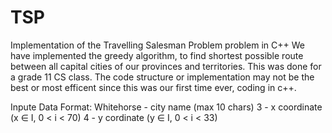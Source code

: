 # TSP
Implementation of the Travelling Salesman Problem problem in C++
We have implemented the greedy algorithm, to find shortest possible route between all capital cities of our provinces and territories.
This was done for a grade 11 CS class. The code structure or implementation may not be the best or most efficent since this was our 
first time ever, coding in c++. 


Inpute Data Format:
Whitehorse - city name (max 10 chars)
3 - x coordinate (x ∈ I, 0 < i < 70)
4 - y cordinate (y ∈ I, 0 < i < 33)

